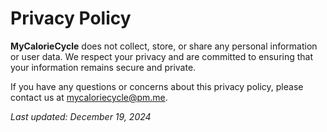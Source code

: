 # Privacy Policy

**MyCalorieCycle** does not collect, store, or share any personal information or user data. We respect your privacy and are committed to ensuring that your information remains secure and private.

If you have any questions or concerns about this privacy policy, please contact us at [mycaloriecycle@pm.me](mailto:mycaloriecycle@pm.me).

_Last updated: December 19, 2024_ 